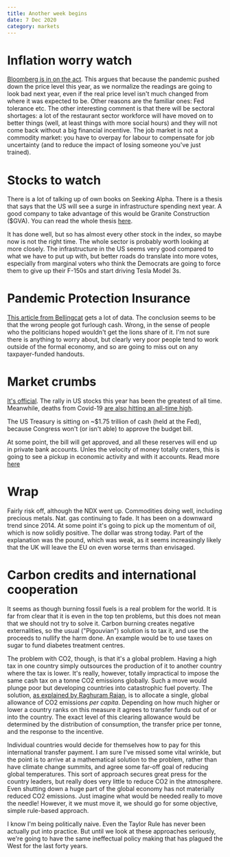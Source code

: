```yaml
---
title: Another week begins
date: 7 Dec 2020
category: markets
---
```


# Inflation worry watch

[Bloomberg is in on the act](https://www.bloomberg.com/opinion/articles/2020-12-03/five-reasons-to-worry-about-faster-u-s-inflation). This argues that because the pandemic pushed down the price level this year, as we normalize the readings are going to look bad next year, even if the real price level isn't much changed from where it was expected to be. Other reasons are the familiar ones: Fed tolerance etc.
The other interesting comment is that there will be sectoral shortages: a lot of the restaurant sector workforce will have moved on to better things (well, at least things with more social hours) and they will not come back without a big financial incentive. The job market is not a commodity market: you have to overpay for labour to compensate for job uncertainty (and to reduce the impact of losing someone you've just trained).

# Stocks to watch

There is a lot of talking up of own books on Seeking Alpha. There is a thesis that says that the US will see a surge in infrastructure spending next year.
A good company to take advantage of this would be Granite Construction ($GVA). You can read the whole thesis [here](https://seekingalpha.com/article/4393218-granite-construction-is-positioned-for-u-s-infrastructure-rebuilding).

It has done well, but so has almost every other stock in the index, so maybe now is not the right time.
The whole sector is probably worth looking at more closely.
The infrastructure in the US seems very good compared to what we have to put up with,
but better roads do translate into more votes, especially from marginal voters who think the Democrats are going to force them to give up their F-150s and start driving Tesla Model 3s.

# Pandemic Protection Insurance

[This article from Bellingcat](https://www.bellingcat.com/news/2020/12/04/what-restaurants-and-maps-can-tell-us-about-billions-of-dollars-of-covid-19-relief-funds/) gets a lot of data. The conclusion seems to be that the wrong people got furlough cash.  Wrong, in the sense of people who the politicians hoped wouldn't get the lions share of it.
I'm not sure there is anything to worry about, but clearly very poor people tend to work outside of the formal economy, and so are going to miss out on any taxpayer-funded handouts.

# Market crumbs

[It's official](https://themarketear.com/posts/cVJyuIshNj). The rally in US stocks this year has been the greatest of all time. Meanwhile, deaths from Covid-19 [are also hitting an all-time high](https://themarketear.com/posts/cPbeuLoGAl).

The US Treasury is sitting on ~$1.75 trillion of cash (held at the Fed), because Congress won't (or isn't able) to approve the budget bill.

At some point, the bill will get approved, and all these reserves will end up in private bank accounts.
Unles the velocity of money totally craters, this is going to see a pickup in economic activity and with it accounts. Read more [here](https://thesoundingline.com/trillion-dollar-liquidity-wave-about-to-hit/)

# Wrap

Fairly risk off, although the NDX went up.
Commodities doing well, including precious metals.
Nat. gas continuing to fade. It has been on a downward trend since 2014. 
At some point it's going to pick up the momentum of oil, which is now solidly positive.
The dollar was strong today. Part of the explanation was the pound, which was weak, as it seems increasingly likely that the UK will leave the EU on even worse terms than envisaged.

# Carbon credits and international cooperation

It seems as though burning fossil fuels is a real problem for the world. 
It is far from clear that it is even in the top ten problems, but this does not mean that we should not try to solve it.
Carbon burning creates negative externalities, so the usual ("Pigouvian") solution is to tax it, and use the proceeds to nullify the harm done. An example would be to use taxes on sugar to fund diabetes treatment centres.

The problem with CO2, though, is that it's a global problem. Having a high tax in one country simply outsources the production of it to another country where the tax is lower. 
It's really, however, totally impractical to impose the same cash tax on a tonne CO2 emissions globally.
Such a move would plunge poor but developing countries into catastrophic fuel poverty.
The solution, [as explained by Raghuram Rajan](https://www.ft.com/content/96782e84-2028-11ea-b8a1-584213ee7b2b), is to allocate a single, global allowance of CO2 emissions *per capita*. Depending on how much higher or lower a country ranks on this measure it agrees to transfer funds out of or into the country. The exact level of this clearing allowance would be determined by the distribution of consumption, the transfer price per tonne, and the response to the incentive. 

Individual countries would decide for themselves how to pay for this international transfer payment. 
I am sure I've missed some vital wrinkle, but the point is to arrive at a mathematical solution to the problem, rather than have climate change summits, and agree some far-off goal of reducing global temperatures. 
This sort of approach secures great press for the country leaders, but really does very little to reduce CO2 in the atmosphere. 
Even shutting down a huge part of the global economy has not materially reduced CO2 emissions.
Just imagine what would be needed really to move the needle! However, it we must move it, we should go for some objective, simple rule-based approach.

I know I'm being politically naive. Even the Taylor Rule has never been actually put into practice. But until we look at these approaches seriously, we're going to have the same ineffectual policy making that has plagued the West for the last forty years.


